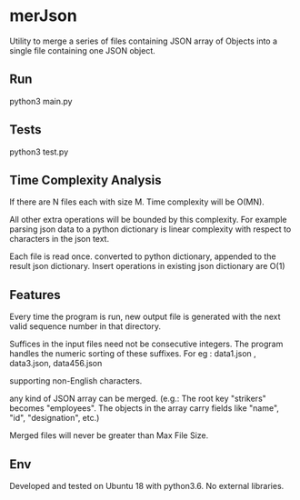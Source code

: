 # merJson

Utility to merge a series of files containing JSON array of Objects
into a single file containing one JSON object.

## Run
python3 main.py

## Tests
python3 test.py

## Time Complexity Analysis 

If there are N files each with size M. 
Time complexity  will be O(MN).

All other extra operations will be bounded by this complexity.
For example parsing json data to a python dictionary is linear complexity with respect to characters in the json text.

Each file is read once. converted to python dictionary, appended to the result json dictionary.
Insert operations in existing json dictionary are O(1)



## Features

Every time the program is run, new output file is generated with the next valid sequence number in that directory.

Suffices in the input files need not be consecutive integers. The program handles the numeric sorting of these suffixes.
For eg : data1.json , data3.json, data456.json

supporting non-English characters.

any kind of JSON array can
be merged. (e.g.: The root key "strikers" becomes "employees". The objects
in the array carry fields like "name", "id", "designation", etc.)

Merged files will never be greater than Max File Size.

## Env
Developed and tested on Ubuntu 18 with python3.6. 
No external libraries.
